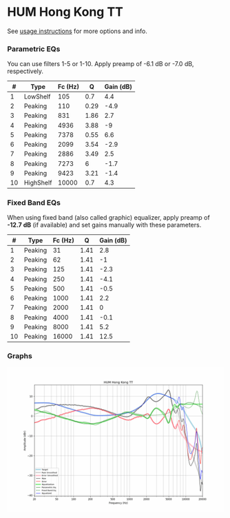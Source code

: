 # HUM Hong Kong TT
See [usage instructions](https://github.com/jaakkopasanen/AutoEq#usage) for more options and info.

### Parametric EQs
You can use filters 1-5 or 1-10. Apply preamp of -6.1 dB or -7.0 dB, respectively.

|   # | Type      |   Fc (Hz) |    Q |   Gain (dB) |
|-----|-----------|-----------|------|-------------|
|   1 | LowShelf  |       105 | 0.7  |         4.4 |
|   2 | Peaking   |       110 | 0.29 |        -4.9 |
|   3 | Peaking   |       831 | 1.86 |         2.7 |
|   4 | Peaking   |      4936 | 3.88 |        -9   |
|   5 | Peaking   |      7378 | 0.55 |         6.6 |
|   6 | Peaking   |      2099 | 3.54 |        -2.9 |
|   7 | Peaking   |      2886 | 3.49 |         2.5 |
|   8 | Peaking   |      7273 | 6    |        -1.7 |
|   9 | Peaking   |      9423 | 3.21 |        -1.4 |
|  10 | HighShelf |     10000 | 0.7  |         4.3 |

### Fixed Band EQs
When using fixed band (also called graphic) equalizer, apply preamp of **-12.7 dB** (if available) and set gains manually with these parameters.

|   # | Type    |   Fc (Hz) |    Q |   Gain (dB) |
|-----|---------|-----------|------|-------------|
|   1 | Peaking |        31 | 1.41 |         2.8 |
|   2 | Peaking |        62 | 1.41 |        -1   |
|   3 | Peaking |       125 | 1.41 |        -2.3 |
|   4 | Peaking |       250 | 1.41 |        -4.1 |
|   5 | Peaking |       500 | 1.41 |        -0.5 |
|   6 | Peaking |      1000 | 1.41 |         2.2 |
|   7 | Peaking |      2000 | 1.41 |         0   |
|   8 | Peaking |      4000 | 1.41 |        -0.1 |
|   9 | Peaking |      8000 | 1.41 |         5.2 |
|  10 | Peaking |     16000 | 1.41 |        12.5 |

### Graphs
![](./HUM%20Hong%20Kong%20TT.png)
